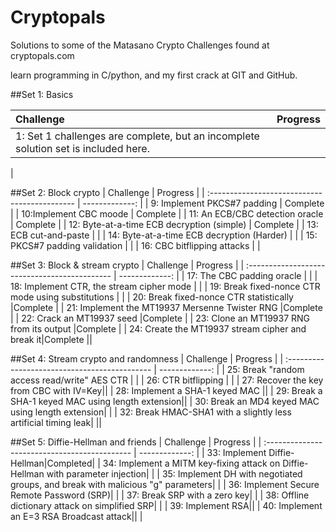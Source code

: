 # Cryptopals
Solutions to some of the Matasano Crypto Challenges found at cryptopals.com

learn programming in C/python, and my first crack at GIT and GitHub.

##Set 1: Basics

| Challenge                        | Progress |
| :------------------------------- | -------------: |
| 1: Set 1 challenges are complete, but an incomplete solution set is included here.         |     |
|

##Set 2:  Block crypto
| Challenge                                     | Progress |
| :-------------------------------------------- | -------------: |
| 9: Implement PKCS#7 padding                   | Complete    |
| 10:Implement CBC moode                        | Complete   |
| 11: An ECB/CBC detection oracle               | Complete   |
| 12: Byte-at-a-time ECB decryption (simple)    | Complete   |
| 13: ECB cut-and-paste                         | |
| 14: Byte-at-a-time ECB decryption (Harder)    | |
| 15: PKCS#7 padding validation                 | |
| 16: CBC bitflipping attacks                   | |

##Set 3:  Block & stream crypto
| Challenge                                     | Progress |
| :-------------------------------------------- | -------------: |
| 17: The CBC padding oracle                   |  |
| 18: Implement CTR, the stream cipher mode   | |
| 19: Break fixed-nonce CTR mode using substitutions  | |
| 20: Break fixed-nonce CTR statistically |Complete   |
| 21: Implement the MT19937 Mersenne Twister RNG |Complete    |
| 22: Crack an MT19937 seed    |Complete   |
| 23: Clone an MT19937 RNG from its output |Complete  |
| 24: Create the MT19937 stream cipher and break it|Complete  ||

##Set 4:  Stream crypto and randomness
| Challenge                                     | Progress |
| :-------------------------------------------- | -------------: |
| 25: Break "random access read/write" AES CTR  | |
| 26: CTR bitflipping |  |
| 27: Recover the key from CBC with IV=Key|| 
| 28: Implement a SHA-1 keyed MAC ||
| 29: Break a SHA-1 keyed MAC using length extension||
| 30: Break an MD4 keyed MAC using length extension| |
| 32: Break HMAC-SHA1 with a slightly less artificial timing leak| ||


##Set 5:  Diffie-Hellman and friends
| Challenge                                     | Progress |
| :-------------------------------------------- | -------------: |
| 33:  Implement Diffie-Hellman|Completed|
| 34:  Implement a MITM key-fixing attack on Diffie-Hellman with parameter injection| |
| 35:  Implement DH with negotiated groups, and break with malicious "g" parameters| |
| 36:  Implement Secure Remote Password (SRP)| |
| 37:  Break SRP with a zero key| |
| 38:  Offline dictionary attack on simplified SRP| |
| 39:  Implement RSA||
| 40:  Implement an E=3 RSA Broadcast attack|| |


